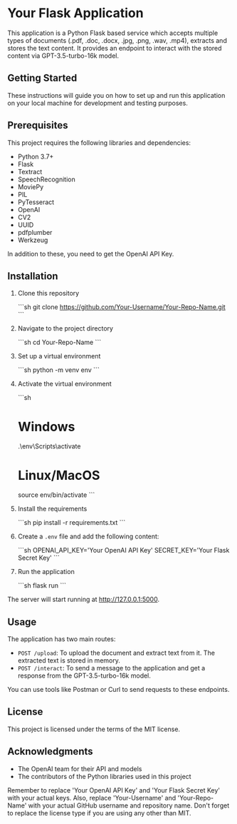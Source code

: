 # Your Flask Application

This application is a Python Flask based service which accepts multiple types of documents (.pdf, .doc, .docx, .jpg, .png, .wav, .mp4), extracts and stores the text content. It provides an endpoint to interact with the stored content via GPT-3.5-turbo-16k model.

## Getting Started

These instructions will guide you on how to set up and run this application on your local machine for development and testing purposes.

## Prerequisites

This project requires the following libraries and dependencies:

- Python 3.7+
- Flask
- Textract
- SpeechRecognition
- MoviePy
- PIL
- PyTesseract
- OpenAI
- CV2
- UUID
- pdfplumber
- Werkzeug

In addition to these, you need to get the OpenAI API Key.

## Installation

1. Clone this repository

    \`\`\`sh
    git clone https://github.com/Your-Username/Your-Repo-Name.git
    \`\`\`

2. Navigate to the project directory

    \`\`\`sh
    cd Your-Repo-Name
    \`\`\`

3. Set up a virtual environment

    \`\`\`sh
    python -m venv env
    \`\`\`

4. Activate the virtual environment

    \`\`\`sh
    # Windows
    .\env\Scripts\activate

    # Linux/MacOS
    source env/bin/activate
    \`\`\`

5. Install the requirements

    \`\`\`sh
    pip install -r requirements.txt
    \`\`\`

6. Create a `.env` file and add the following content:

    \`\`\`sh
    OPENAI_API_KEY='Your OpenAI API Key'
    SECRET_KEY='Your Flask Secret Key'
    \`\`\`

7. Run the application

    \`\`\`sh
    flask run
    \`\`\`

The server will start running at http://127.0.0.1:5000.

## Usage

The application has two main routes:

- `POST /upload`: To upload the document and extract text from it. The extracted text is stored in memory.
- `POST /interact`: To send a message to the application and get a response from the GPT-3.5-turbo-16k model.

You can use tools like Postman or Curl to send requests to these endpoints.

## License

This project is licensed under the terms of the MIT license.

## Acknowledgments

- The OpenAI team for their API and models
- The contributors of the Python libraries used in this project

Remember to replace 'Your OpenAI API Key' and 'Your Flask Secret Key' with your actual keys. Also, replace 'Your-Username' and 'Your-Repo-Name' with your actual GitHub username and repository name. Don't forget to replace the license type if you are using any other than MIT.


